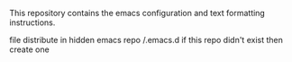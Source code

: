 This repository contains the emacs configuration and text formatting instructions.

file distribute in hidden emacs repo /.emacs.d 
if this repo didn't exist then create one
